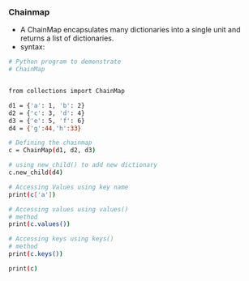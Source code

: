 ### Chainmap
* A ChainMap encapsulates many dictionaries into a single unit and returns a list of dictionaries.
* syntax:
```bash
# Python program to demonstrate
# ChainMap


from collections import ChainMap

d1 = {'a': 1, 'b': 2}
d2 = {'c': 3, 'd': 4}
d3 = {'e': 5, 'f': 6}
d4 = {'g':44,'h':33}

# Defining the chainmap
c = ChainMap(d1, d2, d3)

# using new_child() to add new dictionary
c.new_child(d4)

# Accessing Values using key name
print(c['a'])

# Accessing values using values()
# method
print(c.values())

# Accessing keys using keys()
# method
print(c.keys())

print(c)
```
